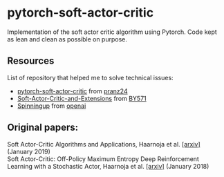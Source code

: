 # pytorch-soft-actor-critic

Implementation of the soft actor critic algorithm using Pytorch. Code kept as lean and clean
as possible on purpose.

## Resources

List of repository that helped me to solve technical issues:
- [pytorch-soft-actor-critic](https://github.com/pranz24/pytorch-soft-actor-critic) from [pranz24](https://github.com/pranz24)
- [Soft-Actor-Critic-and-Extensions](https://github.com/BY571/Soft-Actor-Critic-and-Extensions) from [BY571](https://github.com/BY571)
- [Spinningup](https://github.com/openai/spinningup) from [openai](https://github.com/openai)

## Original papers:

Soft Actor-Critic Algorithms and Applications, Haarnoja et al. [[arxiv]](https://arxiv.org/abs/1812.05905v2) (January 2019)   
Soft Actor-Critic: Off-Policy Maximum Entropy Deep Reinforcement Learning with a Stochastic Actor, Haarnoja et al. [[arxiv]](https://arxiv.org/abs/1801.01290) (January 2018)
